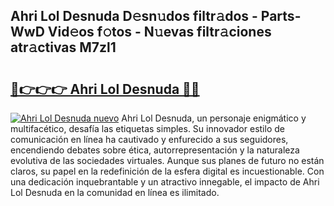 ## Ahri Lol Desnuda D𝚎sn𝚞dos filtr𝚊dos - Parts-WwD Vid𝚎os f𝚘tos - N𝚞evas filtr𝚊ciones atr𝚊ctivas M7zl1

# <h2><a href="http://mb0e19.tromn.icu/?c=Ahri+Lol+Desnuda">🔗👉👉👉 Ahri Lol Desnuda 🔗🔗</a></h2>

[![Ahri Lol Desnuda nuevo](https://i.imgur.com/pEAQMta.gif)](http://mb0e19.tromn.icu/?c=Ahri+Lol+Desnuda)
Ahri Lol Desnuda, un personaje enigmático y multifacético, desafía las etiquetas simples. Su innovador estilo de comunicación en línea ha cautivado y enfurecido a sus seguidores, encendiendo debates sobre ética, autorrepresentación y la naturaleza evolutiva de las sociedades virtuales. Aunque sus planes de futuro no están claros, su papel en la redefinición de la esfera digital es incuestionable. Con una dedicación inquebrantable y un atractivo innegable, el impacto de Ahri Lol Desnuda en la comunidad en línea es ilimitado.
